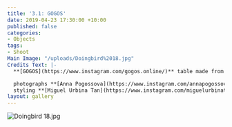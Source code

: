 ```yaml
---
title: '3.1: GOGOS'
date: 2019-04-23 17:30:00 +10:00
published: false
categories:
- Objects
tags:
- Shoot
Main Image: "/uploads/Doingbird%2018.jpg"
Credits Text: |-
  **[GOGOS](https://www.instagram.com/gogos.online/)** table made from aluminium. 580mm x 580mm x 580mm. AUD $1553

  photographs **[Anna Pogossova](https://www.instagram.com/annapogossova/)** at **[B&A](https://www.instagram.com/barepsau/)**
  styling **[Miguel Urbina Tan](https://www.instagram.com/miguelurbinatan/)**
layout: gallery
---
```


![Doingbird 18.jpg](/uploads/Doingbird%2018.jpg)